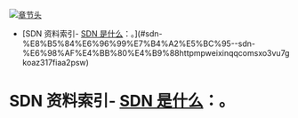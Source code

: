 [![章节头](https://parg.co/UGo)](https://parg.co/b4z) 
 - [SDN 资料索引- [SDN 是什么](http://mp.weixin.qq.com/s/xO3Vu7gKoaZ317FiaA2pSw)：。](#sdn-%E8%B5%84%E6%96%99%E7%B4%A2%E5%BC%95--sdn-%E6%98%AF%E4%BB%80%E4%B9%88httpmpweixinqqcomsxo3vu7gkoaz317fiaa2psw) 

# SDN 资料索引- [SDN 是什么](http://mp.weixin.qq.com/s/xO3Vu7gKoaZ317FiaA2pSw)：。